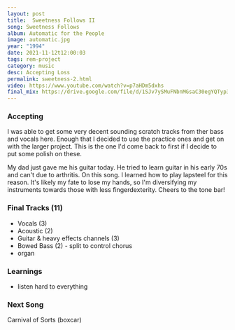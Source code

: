 ```yaml
---
layout: post
title:  Sweetness Follows II
song: Sweetness Follows
album: Automatic for the People
image: automatic.jpg
year: "1994"
date: 2021-11-12t12:00:03
tags: rem-project
category: music
desc: Accepting Loss
permalink: sweetness-2.html
video: https://www.youtube.com/watch?v=p7aHDm5dxhs
final_mix: https://drive.google.com/file/d/1SJv7ySMuFNbnMGsaC30egYQTyp3zt8i0/view?usp=sharing
---
```


### Accepting

I was able to get some very decent sounding scratch tracks from ther bass and vocals here. Enough that I decided to use the practice ones and get on with the larger project. This is the one I'd come back to first if I decide to put some polish on these.

My dad just gave me his guitar today. He tried to learn guitar in his early 70s and can't due to arthritis. On this song. I learned how to play lapsteel for this reason. It's likely my fate to lose my hands, so I'm diversifying my instruments towards those with less fingerdexterity. Cheers to the tone bar!

### Final Tracks (11)

- Vocals (3)
- Acoustic (2)
- Guitar & heavy effects channels (3)
- Bowed Bass (2) - split to control chorus
- organ

### Learnings

- listen hard to everything

### Next Song

Carnival of Sorts (boxcar)
